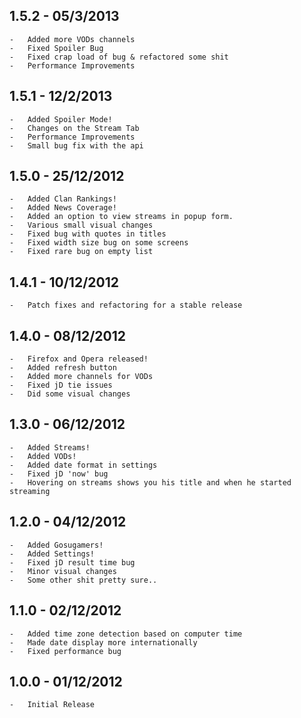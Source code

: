 ## 1.5.2 - 05/3/2013
    -   Added more VODs channels
    -   Fixed Spoiler Bug
    -   Fixed crap load of bug & refactored some shit
    -   Performance Improvements
## 1.5.1 - 12/2/2013
    -   Added Spoiler Mode!
    -   Changes on the Stream Tab
    -   Performance Improvements
    -   Small bug fix with the api
## 1.5.0 - 25/12/2012 
    -   Added Clan Rankings!
    -   Added News Coverage!
    -   Added an option to view streams in popup form.
    -   Various small visual changes
    -   Fixed bug with quotes in titles
    -   Fixed width size bug on some screens
    -   Fixed rare bug on empty list
## 1.4.1 - 10/12/2012 
    -   Patch fixes and refactoring for a stable release
## 1.4.0 - 08/12/2012 
    -   Firefox and Opera released!
    -   Added refresh button
    -   Added more channels for VODs
    -   Fixed jD tie issues
    -   Did some visual changes
## 1.3.0 - 06/12/2012 
    -   Added Streams!
    -   Added VODs!
    -   Added date format in settings
    -   Fixed jD 'now' bug
    -   Hovering on streams shows you his title and when he started streaming
## 1.2.0 - 04/12/2012 
    -   Added Gosugamers!
    -   Added Settings!
    -   Fixed jD result time bug
    -   Minor visual changes
    -   Some other shit pretty sure..
## 1.1.0 - 02/12/2012 
    -   Added time zone detection based on computer time
    -   Made date display more internationally
    -   Fixed performance bug
## 1.0.0 - 01/12/2012 
    -   Initial Release